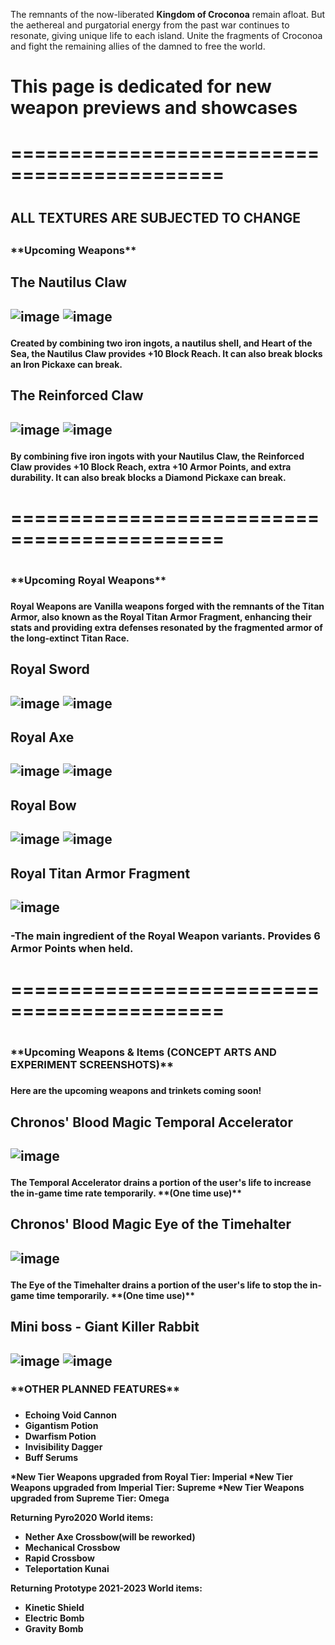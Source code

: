 The remnants of the now-liberated **Kingdom of Croconoa** remain afloat. 
But the aethereal and purgatorial energy from the past war continues to resonate, giving unique life to each island. Unite the fragments of Croconoa and fight the remaining allies of the damned to free the world.

<h1>This page is dedicated for new weapon previews and showcases<h1>
<h1>============================================<h1>
<h2>ALL TEXTURES ARE SUBJECTED TO CHANGE<h2>
<h3>**Upcoming Weapons**<h3>

<h2>The Nautilus Claw<h2>

![image](https://github.com/xillenburg/Pyro-2024/assets/92593235/a5e5ea29-0202-47c5-a093-5d2a9c6c204c) ![image](https://github.com/xillenburg/Pyro-2024/assets/92593235/54ba1491-62c8-4ef9-b156-041e3b43d3f8)



<h4>Created by combining two iron ingots, a nautilus shell, and Heart of the Sea, the Nautilus Claw provides +10 Block Reach. It can also break blocks an Iron Pickaxe can break.<h4>


<h2>The Reinforced Claw<h2>

![image](https://github.com/xillenburg/Pyro-2024/assets/92593235/2082ac29-dce0-45f4-b645-06a3c9d9ccb3) ![image](https://github.com/xillenburg/Pyro-2024/assets/92593235/85f5a74c-518f-4bad-b895-a6e04b57261c)


 
<h4>By combining five iron ingots with your Nautilus Claw, the Reinforced Claw provides +10 Block Reach, extra +10 Armor Points, and extra durability. It can also break blocks a Diamond Pickaxe can break.<h4>
<h1>============================================<h1>

<h3>**Upcoming Royal Weapons**<h3>

<h4>Royal Weapons are Vanilla weapons forged with the remnants of the Titan Armor, also known as the Royal Titan Armor Fragment, enhancing their stats and providing extra defenses resonated by the fragmented armor of the long-extinct Titan Race.<h4>

<h2>Royal Sword<h2>

![image](https://github.com/xillenburg/Pyro-2024/assets/92593235/002b0811-39b0-4dea-aef3-08d95c680178) ![image](https://github.com/xillenburg/Pyro-2024/assets/92593235/3b193d68-1352-4560-971a-78ba96a440bc)

<h2>Royal Axe<h2>
 
![image](https://github.com/xillenburg/Pyro-2024/assets/92593235/3814b4d3-fdcb-4c80-b9c1-411319f2b221) ![image](https://github.com/xillenburg/Pyro-2024/assets/92593235/733c5989-414a-4bb7-8ff5-951146b13cc8)

<h2>Royal Bow<h2>
 
![image](https://github.com/xillenburg/Pyro-2024/assets/92593235/0f6ed8b6-5e08-47e3-bb5e-83090410ce02) ![image](https://github.com/xillenburg/Pyro-2024/assets/92593235/f133bd71-5d94-40dc-b374-f416cb591fce)


<h2>Royal Titan Armor Fragment<h2>
 
![image](https://github.com/xillenburg/Pyro-2024/assets/92593235/b0a92644-f8d6-4732-a772-7ea417d5d1a4)
<h3>-The main ingredient of the Royal Weapon variants. Provides 6 Armor Points when held.<h3>
<h1>============================================<h1>

<h3>**Upcoming Weapons & Items (CONCEPT ARTS AND EXPERIMENT SCREENSHOTS)**<h3>

<h4>Here are the upcoming weapons and trinkets coming soon!<h4>

<h2>Chronos' Blood Magic Temporal Accelerator<h2>

![image](https://github.com/xillenburg/Pyro-2024/assets/92593235/4ecceb89-fbdc-497f-a0dc-17c4eac6d48c)
<h4>The Temporal Accelerator drains a portion of the user's life to increase the in-game time rate temporarily. **(One time use)**<h4>

<h2>Chronos' Blood Magic Eye of the Timehalter<h2>
 
![image](https://github.com/xillenburg/Pyro-2024/assets/92593235/c3421779-c829-48c8-a4fa-8ff79e937f4a)
<h4>The Eye of the Timehalter drains a portion of the user's life to stop the in-game time temporarily. **(One time use)**<h4>

<h2>Mini boss - Giant Killer Rabbit<h2>

![image](https://github.com/xillenburg/Pyro-2024/assets/92593235/5af5d3b5-4d0b-469a-9e8f-0415b45e384d) ![image](https://github.com/xillenburg/Pyro-2024/assets/92593235/3228e842-f2c9-492e-9f20-81f697e72f36)

<h3>**OTHER PLANNED FEATURES**<h3>
<h4>
 
- Echoing Void Cannon
- Gigantism Potion
- Dwarfism Potion
- Invisibility Dagger
- Buff Serums

*New Tier Weapons upgraded from Royal Tier: Imperial
*New Tier Weapons upgraded from Imperial Tier: Supreme
*New Tier Weapons upgraded from Supreme Tier: Omega

Returning Pyro2020 World items:
- Nether Axe Crossbow(will be reworked)
- Mechanical Crossbow
- Rapid Crossbow
- Teleportation Kunai

Returning Prototype 2021-2023 World items:
- Kinetic Shield
- Electric Bomb
- Gravity Bomb



<h4>
